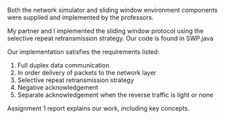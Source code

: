 Both the network simulator and sliding window environment components were supplied and implemented by the professors. 

My partner and I implemented the sliding window protocol using the selective repeat retransmission strategy. Our code is found in SWP.java

Our implementation satisfies the requirements listed:
1) Full duplex data communication
2) In order delivery of packets to the network layer
3) Selective repeat retransmission strategy
4) Negative acknowledgement
5) Separate acknowledgement when the reverse traffic is light or none

Assignment 1 report explains our work, including key concepts.
